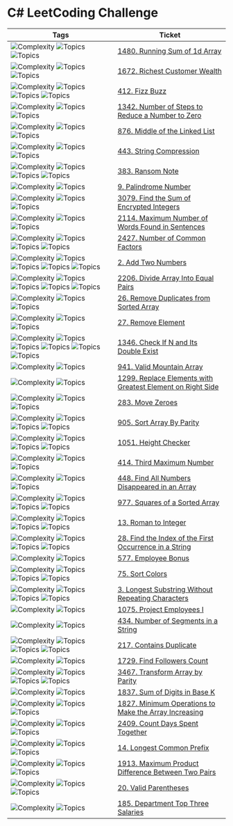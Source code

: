 # C# LeetCoding Challenge

| Tags                                                                                                                                                                                                                                                                                                                                        | Ticket                                                                                                                       |
|---------------------------------------------------------------------------------------------------------------------------------------------------------------------------------------------------------------------------------------------------------------------------------------------------------------------------------------------|------------------------------------------------------------------------------------------------------------------------------|
| ![Complexity](https://img.shields.io/badge/easy-green) ![Topics](https://img.shields.io/badge/array-blue) ![Topics](https://img.shields.io/badge/prefix_sum-blue)                                                                                                                                                                           | [1480. Running Sum of 1d Array](src/_1480_Running_Sum_Of_1d_Array)                                                           |
| ![Complexity](https://img.shields.io/badge/easy-green) ![Topics](https://img.shields.io/badge/array-blue) ![Topics](https://img.shields.io/badge/matrix-blue)                                                                                                                                                                               | [1672. Richest Customer Wealth](src/_1672_Richest_Customer_Wealth)                                                           |
| ![Complexity](https://img.shields.io/badge/easy-green) ![Topics](https://img.shields.io/badge/math-blue) ![Topics](https://img.shields.io/badge/string-blue) ![Topics](https://img.shields.io/badge/simulation-blue)                                                                                                                        | [412. Fizz Buzz](src/_412_Fizz_Buzz)                                                                                         |
| ![Complexity](https://img.shields.io/badge/easy-green) ![Topics](https://img.shields.io/badge/math-blue) ![Topics](https://img.shields.io/badge/bit_manipulation-blue)                                                                                                                                                                      | [1342. Number of Steps to Reduce a Number to Zero](src/_1342_Number_Of_Steps_To_Reduce_A_Number_To_Zero)                     |
| ![Complexity](https://img.shields.io/badge/easy-green) ![Topics](https://img.shields.io/badge/linked_list-blue) ![Topics](https://img.shields.io/badge/two_pointers-blue)                                                                                                                                                                   | [876. Middle of the Linked List](src/_876_Middle_Of_The_Linked_List)                                                         |
| ![Complexity](https://img.shields.io/badge/medium-yellow) ![Topics](https://img.shields.io/badge/string-blue) ![Topics](https://img.shields.io/badge/two_pointers-blue)                                                                                                                                                                     | [443. String Compression ](src/_443_String_Compression)                                                                      |
| ![Complexity](https://img.shields.io/badge/easy-green) ![Topics](https://img.shields.io/badge/hash_table-blue) ![Topics](https://img.shields.io/badge/string-blue) ![Topics](https://img.shields.io/badge/counting-blue)                                                                                                                    | [383. Ransom Note](src/_383_Ransom_Note)                                                                                     ||                                                                                                      |
| ![Complexity](https://img.shields.io/badge/easy-green) ![Topics](https://img.shields.io/badge/math-blue)                                                                                                                                                                                                                                    | [9. Palindrome Number](src/_9_Palindrome_Number)                                                                             ||
| ![Complexity](https://img.shields.io/badge/easy-green) ![Topics](https://img.shields.io/badge/array-blue) ![Topics](https://img.shields.io/badge/math-blue)                                                                                                                                                                                 | [3079. Find the Sum of Encrypted Integers](src/_3079_Find_the_Sum_of_Encrypted_Integers)                                     |
| ![Complexity](https://img.shields.io/badge/easy-green) ![Topics](https://img.shields.io/badge/array-blue) ![Topics](https://img.shields.io/badge/string-blue)                                                                                                                                                                               | [2114. Maximum Number of Words Found in Sentences](src/_2114_Maximum_Number_of_Words_Found_in_Sentences)                     |
| ![Complexity](https://img.shields.io/badge/easy-green) ![Topics](https://img.shields.io/badge/math-blue) ![Topics](https://img.shields.io/badge/enumeration-blue) ![Topics](https://img.shields.io/badge/number_theory-blue)                                                                                                                | [2427. Number of Common Factors](src/_2427_Number_of_Common_Factors)                                                         |
| ![Complexity](https://img.shields.io/badge/medium-yellow) ![Topics](https://img.shields.io/badge/linked_list-blue) ![Topics](https://img.shields.io/badge/math-blue) ![Topics](https://img.shields.io/badge/recursion-blue) ![Topics](https://img.shields.io/badge/in_progess-purple)                                                       | [2. Add Two Numbers](src/_2_Add_Two_Numbers)                                                                                 |
| ![Complexity](https://img.shields.io/badge/easy-green) ![Topics](https://img.shields.io/badge/array-blue) ![Topics](https://img.shields.io/badge/hash_table-blue) ![Topics](https://img.shields.io/badge/bit_manipulation-blue) ![Topics](https://img.shields.io/badge/counting-blue)                                                       | [2206. Divide Array Into Equal Pairs](src/_2206_Divide_Array_Into_Equal_Pairs)                                               |
| ![Complexity](https://img.shields.io/badge/easy-green) ![Topics](https://img.shields.io/badge/array-blue) ![Topics](https://img.shields.io/badge/two_pointers-blue)                                                                                                                                                                         | [26. Remove Duplicates from Sorted Array](src/_26_Remove_Duplicates_from_Sorted_Array)                                       |
| ![Complexity](https://img.shields.io/badge/easy-green) ![Topics](https://img.shields.io/badge/array-blue) ![Topics](https://img.shields.io/badge/two_pointers-blue)                                                                                                                                                                         | [27. Remove Element](src/_27_Remove_Element)                                                                                 |
| ![Complexity](https://img.shields.io/badge/easy-green) ![Topics](https://img.shields.io/badge/array-blue) ![Topics](https://img.shields.io/badge/hash_table-blue) ![Topics](https://img.shields.io/badge/two_pointers-blue) ![Topics](https://img.shields.io/badge/binary_search-blue) ![Topics](https://img.shields.io/badge/sorting-blue) | [1346. Check If N and Its Double Exist](src/_1346_Check_If_N_and_Its_Double_Exist)                                           |
| ![Complexity](https://img.shields.io/badge/easy-green) ![Topics](https://img.shields.io/badge/array-blue)                                                                                                                                                                                                                                   | [941. Valid Mountain Array](src/_941_Valid_Mountain_Array)                                                                   |
| ![Complexity](https://img.shields.io/badge/easy-green) ![Topics](https://img.shields.io/badge/array-blue)                                                                                                                                                                                                                                   | [1299. Replace Elements with Greatest Element on Right Side](src/_1299_Replace_Elements_with_Greatest_Element_on_Right_Side) |
| ![Complexity](https://img.shields.io/badge/easy-green) ![Topics](https://img.shields.io/badge/array-blue) ![Topics](https://img.shields.io/badge/two_pointers-blue)                                                                                                                                                                         | [283. Move Zeroes](src/_283_Move_Zeroes)                                                                                     |
| ![Complexity](https://img.shields.io/badge/easy-green) ![Topics](https://img.shields.io/badge/array-blue) ![Topics](https://img.shields.io/badge/two_pointers-blue) ![Topics](https://img.shields.io/badge/sorting-blue)                                                                                                                    | [905. Sort Array By Parity](src/_905_Sort_Array_By_Parity)                                                                   |
| ![Complexity](https://img.shields.io/badge/easy-green) ![Topics](https://img.shields.io/badge/array-blue) ![Topics](https://img.shields.io/badge/sorting-blue) ![Topics](https://img.shields.io/badge/counting_sort-blue)                                                                                                                   | [1051. Height Checker](src/_1051_Height_Checker)                                                                             |
| ![Complexity](https://img.shields.io/badge/easy-green) ![Topics](https://img.shields.io/badge/array-blue) ![Topics](https://img.shields.io/badge/sorting-blue)                                                                                                                                                                              | [414. Third Maximum Number](src/_414_Third_Maximum_Number)                                                                   |
| ![Complexity](https://img.shields.io/badge/easy-green) ![Topics](https://img.shields.io/badge/array-blue) ![Topics](https://img.shields.io/badge/two_pointers-blue)                                                                                                                                                                         | [448. Find All Numbers Disappeared in an Array](src/_448_Find_All_Numbers_Disappeared_in_an_Array)                           |
| ![Complexity](https://img.shields.io/badge/easy-green) ![Topics](https://img.shields.io/badge/array-blue) ![Topics](https://img.shields.io/badge/two_pointers-blue) ![Topics](https://img.shields.io/badge/sorting-blue)                                                                                                                    | [977. Squares of a Sorted Array](src/_977_Squares_of_a_Sorted_Array)                                                         |
| ![Complexity](https://img.shields.io/badge/easy-green) ![Topics](https://img.shields.io/badge/hash_table-blue) ![Topics](https://img.shields.io/badge/math-blue) ![Topics](https://img.shields.io/badge/string-blue)                                                                                                                        | [13. Roman to Integer](src/_13_Roman_to_Integer)                                                                             |
| ![Complexity](https://img.shields.io/badge/easy-green) ![Topics](https://img.shields.io/badge/two_pointers-blue) ![Topics](https://img.shields.io/badge/string-blue) ![Topics](https://img.shields.io/badge/string_matching-blue)                                                                                                           | [28. Find the Index of the First Occurrence in a String](src/_28_Find_the_Index_of_the_First_Occurrence_in_a_String)         |
| ![Complexity](https://img.shields.io/badge/easy-green) ![Topics](https://img.shields.io/badge/database-blue)                                                                                                                                                                                                                                | [577. Employee Bonus](src/_577_Employee_Bonus)                                                                               |
| ![Complexity](https://img.shields.io/badge/medium-yellow) ![Topics](https://img.shields.io/badge/array-blue) ![Topics](https://img.shields.io/badge/two_pointers-blue) ![Topics](https://img.shields.io/badge/sorting-blue)                                                                                                                 | [75. Sort Colors ](src/_75_Sort_Colors)                                                                                      |
| ![Complexity](https://img.shields.io/badge/medium-yellow) ![Topics](https://img.shields.io/badge/hash_table-blue) ![Topics](https://img.shields.io/badge/string-blue) ![Topics](https://img.shields.io/badge/sliding_window-blue)                                                                                                           | [3. Longest Substring Without Repeating Characters](src/_3_Longest_Substring_Without_Repeating_Characters)                   |
| ![Complexity](https://img.shields.io/badge/easy-green) ![Topics](https://img.shields.io/badge/database-blue)                                                                                                                                                                                                                                | [1075. Project Employees I](src/_1075_Project_Employees_I)                                                                   |
| ![Complexity](https://img.shields.io/badge/easy-green) ![Topics](https://img.shields.io/badge/string-blue)                                                                                                                                                                                                                                  | [434. Number of Segments in a String](src/_434_Number_of_Segments_in_a_String)                                               |
| ![Complexity](https://img.shields.io/badge/easy-green) ![Topics](https://img.shields.io/badge/array-blue) ![Topics](https://img.shields.io/badge/hash_table-blue) ![Topics](https://img.shields.io/badge/sorting-blue)                                                                                                                      | [217. Contains Duplicate](src/217_Contains_Duplicate)                                                                        |
| ![Complexity](https://img.shields.io/badge/easy-green) ![Topics](https://img.shields.io/badge/database-blue)                                                                                                                                                                                                                                | [1729. Find Followers Count](src/_1729_Find_Followers_Count)                                                                 |
| ![Complexity](https://img.shields.io/badge/easy-green) ![Topics](https://img.shields.io/badge/array-blue) ![Topics](  https://img.shields.io/badge/sorting-blue) ![Topics](  https://img.shields.io/badge/counting-blue)                                                                                                                    | [3467. Transform Array by Parity](src/_3467_Transform_Array_by_Parity)                                                       |
| ![Complexity](https://img.shields.io/badge/easy-green) ![Topics](https://img.shields.io/badge/math-blue)                                                                                                                                                                                                                                    | [1837. Sum of Digits in Base K](src/_1837_Sum_of_Digits_in_Base_K)                                                           |
| ![Complexity](https://img.shields.io/badge/easy-green) ![Topics](https://img.shields.io/badge/array-blue) ![Topics](https://img.shields.io/badge/greedy-blue)                                                                                                                                                                               | [1827. Minimum Operations to Make the Array Increasing](src/_1827_Minimum_Operations_to_Make_the_Array_Increasing)           |
| ![Complexity](https://img.shields.io/badge/easy-green) ![Topics](https://img.shields.io/badge/math-blue) ![Topics](https://img.shields.io/badge/string-blue)                                                                                                                                                                                | [2409. Count Days Spent Together](src/_2409_Count_Days_Spent_Together)                                                       |
| ![Complexity](https://img.shields.io/badge/easy-green) ![Topics](https://img.shields.io/badge/string-blue) ![Topics](https://img.shields.io/badge/trie-blue)                                                                                                                                                                                | [14. Longest Common Prefix](src/_14_Longest_Common_Prefix)                                                                   |
| ![Complexity](https://img.shields.io/badge/easy-green) ![Topics](https://img.shields.io/badge/array-blue) ![Topics](https://img.shields.io/badge/sorting-blue)                                                                                                                                                                              | [1913. Maximum Product Difference Between Two Pairs](src/_1913_Maximum_Product_Difference_Between_Two_Pairs)                 |
| ![Complexity](https://img.shields.io/badge/easy-green) ![Topics](https://img.shields.io/badge/array-blue) ![Topics](https://img.shields.io/badge/stack-blue)                                                                                                                                                                                | [20. Valid Parentheses](src/_20_Valid_Parentheses)                                                                           |
| ![Complexity](https://img.shields.io/badge/hard-red) ![Topics](https://img.shields.io/badge/database-blue)                                                                                                                                                                                                                                  | [185. Department Top Three Salaries](src/_185_Department_Top_Three_Salaries)                                                 |